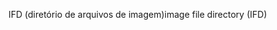 <span data-ttu-id="58909-101">IFD (diretório de arquivos de imagem)</span><span class="sxs-lookup"><span data-stu-id="58909-101">image file directory (IFD)</span></span>
